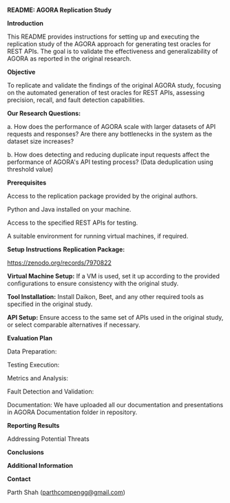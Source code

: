 **README: 
AGORA Replication Study**

**Introduction**

This README provides instructions for setting up and executing the replication study of the AGORA approach for generating test oracles for REST APIs. The goal is to validate the effectiveness and generalizability of AGORA as reported in the original research.

**Objective**

To replicate and validate the findings of the original AGORA study, focusing on the automated generation of test oracles for REST APIs, assessing precision, recall, and fault detection capabilities.

**Our Research Questions:**

a. How does the performance of AGORA scale with larger datasets of API requests and responses? Are there any bottlenecks in the system as the dataset size increases?

b. How does detecting and reducing duplicate input requests affect the performance of AGORA's API testing process? (Data deduplication using threshold value)

**Prerequisites**

Access to the replication package provided by the original authors.

Python and Java installed on your machine.

Access to the specified REST APIs for testing.

A suitable environment for running virtual machines, if required.

**Setup Instructions** **Replication Package:**

https://zenodo.org/records/7970822

**Virtual Machine Setup:** 
If a VM is used, set it up according to the provided configurations to ensure consistency with the original study.

**Tool Installation:** 
Install Daikon, Beet, and any other required tools as specified in the original study.

**API Setup:** 
Ensure access to the same set of APIs used in the original study, or select comparable alternatives if necessary.

**Evaluation Plan**

Data Preparation: 

Testing Execution: 

Metrics and Analysis: 

Fault Detection and Validation: 

Documentation:
We have uploaded all our documentation and presentations in AGORA Documentation folder in repository.

**Reporting Results**

Addressing Potential Threats


**Conclusions**


**Additional Information**


**Contact**

Parth Shah (parthcompengg@gmail.com)
